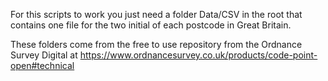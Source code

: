 For this scripts to work you just need a folder Data/CSV in the root that contains one file for the two initial of each postcode in Great Britain.

These folders come from the free to use repository from the Ordnance Survey Digital at
https://www.ordnancesurvey.co.uk/products/code-point-open#technical
